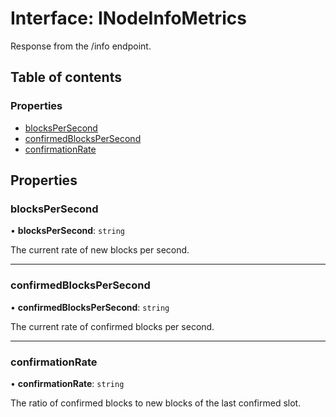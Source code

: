# Interface: INodeInfoMetrics

Response from the /info endpoint.

## Table of contents

### Properties

- [blocksPerSecond](INodeInfoMetrics.md#blockspersecond)
- [confirmedBlocksPerSecond](INodeInfoMetrics.md#confirmedblockspersecond)
- [confirmationRate](INodeInfoMetrics.md#confirmationrate)

## Properties

### blocksPerSecond

• **blocksPerSecond**: `string`

The current rate of new blocks per second.

___

### confirmedBlocksPerSecond

• **confirmedBlocksPerSecond**: `string`

The current rate of confirmed blocks per second.

___

### confirmationRate

• **confirmationRate**: `string`

The ratio of confirmed blocks to new blocks of the last confirmed slot.
